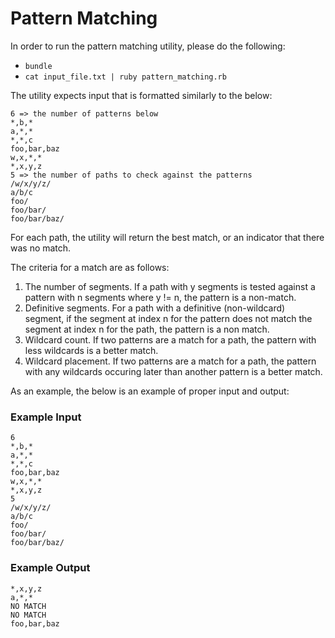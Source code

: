 # Pattern Matching

In order to run the pattern matching utility, please do the following:

* `bundle`
* `cat input_file.txt | ruby pattern_matching.rb`

The utility expects input that is formatted similarly to the below:

    6 => the number of patterns below
    *,b,*
    a,*,*
    *,*,c
    foo,bar,baz
    w,x,*,*
    *,x,y,z
    5 => the number of paths to check against the patterns
    /w/x/y/z/
    a/b/c
    foo/
    foo/bar/
    foo/bar/baz/

For each path, the utility will return the best match, or an indicator that there was no match. 

The criteria for a match are as follows:

1. The number of segments. If a path with y segments is tested against a pattern with n segments where y != n, the pattern is a non-match.
2. Definitive segments. For a path with a definitive (non-wildcard) segment, if the segment at index n for the pattern does not match the segment at index n for the path, the pattern is a non match. 
3. Wildcard count. If two patterns are a match for a path, the pattern with less wildcards is a better match.
4. Wildcard placement. If two patterns are a match for a path, the pattern with any wildcards occuring later than another pattern is a better match.

As an example, the below is an example of proper input and output:

### Example Input 

    6
    *,b,*
    a,*,*
    *,*,c
    foo,bar,baz
    w,x,*,*
    *,x,y,z
    5
    /w/x/y/z/
    a/b/c
    foo/
    foo/bar/
    foo/bar/baz/

### Example Output

    *,x,y,z
    a,*,*
    NO MATCH
    NO MATCH
    foo,bar,baz

